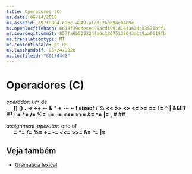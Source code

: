 ```yaml
---
title: Operadores (C)
ms.date: 06/14/2018
ms.assetid: e97f8804-e26c-4249-afdd-26d694eb489e
ms.openlocfilehash: 6d18f39c4ece496acdf991d1643634a83571bff1
ms.sourcegitcommit: 857fa6b530224fa6c18675138043aba9aa0619fb
ms.translationtype: MT
ms.contentlocale: pt-BR
ms.lasthandoff: 03/24/2020
ms.locfileid: "80170443"
---
```

# <a name="operators-c"></a>Operadores (C)

*operador*: um de<br/>
&nbsp;&nbsp;&nbsp;&nbsp; **[]** **()** **.** **->** **++** **--** **&** **&#42;** **+** **-~** **~** **!**   **sizeof** **/** **%** **\<\<** **>>** **\<>** **\<=** **>=** **==** **! =** **^** **&#124;** **&&!!?** **!!?** **: =**  **&#42;=** **/=** **%=** **+=** **-=** **\<\<=** **>>=** **&=** **^=**  **&#124;=** **,** **#** **##**

*assignment-operator*: one of<br/>
&nbsp;&nbsp;&nbsp;&nbsp; **=**  **&#42;=** **/=** **%=** **+=** **-=** **\<\<=** **>>=** **&=** **^=**  **&#124;=**

## <a name="see-also"></a>Veja também

- [Gramática lexical](../c-language/lexical-grammar.md)
